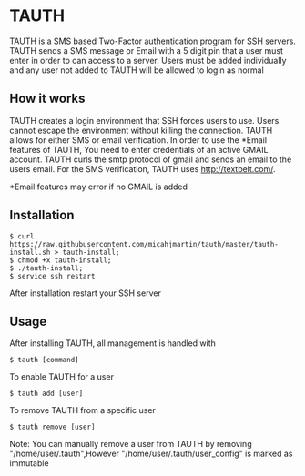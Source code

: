 # TAUTH

TAUTH is a SMS based Two-Factor authentication program for SSH servers. TAUTH sends a SMS message or Email with a 5 digit pin that a user must enter in order to can access to a server. Users must be added individually and any user not added to TAUTH will be allowed to login as normal

## How it works

TAUTH creates a login environment that SSH forces users to use. Users cannot escape the environment without killing the connection. TAUTH allows for either SMS or email verification. In order to use the *Email features of TAUTH, You need to enter credentials of an active GMAIL account. TAUTH curls the smtp protocol of gmail and sends an email to the users email. For the SMS verification, TAUTH uses http://textbelt.com/.

*Email features may  error if no GMAIL is added

## Installation

	$ curl https://raw.githubusercontent.com/micahjmartin/tauth/master/tauth-install.sh > tauth-install;
	$ chmod +x tauth-install;
	$ ./tauth-install;
    $ service ssh restart

After installation restart your SSH server

## Usage

After installing TAUTH, all management is handled with

	$ tauth [command]

To enable TAUTH for a user

	$ tauth add [user]

To remove TAUTH from a specific user

	$ tauth remove [user]

Note: You can manually remove a user from TAUTH by removing "/home/user/.tauth",However "/home/user/.tauth/user_config" is marked as immutable
